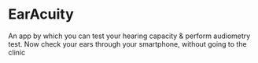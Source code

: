 # EarAcuity
An app by which you can test your hearing capacity &amp; perform audiometry test. Now check your ears through your smartphone, without going to the clinic 
